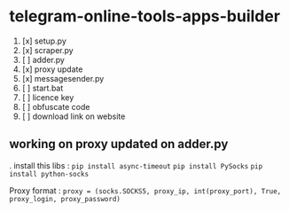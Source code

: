 # telegram-online-tools-apps-builder

1. [x] setup.py
2. [x] scraper.py
3. [ ] adder.py 
4. [x] proxy update
5. [x] messagesender.py
6. [ ] start.bat
7. [ ] licence key
8. [ ] obfuscate code
9. [ ] download link on website

## working on proxy updated on adder.py
. install this libs : 
`pip install async-timeout`
`pip install PySocks`
`pip install python-socks`

Proxy format : 
`proxy = (socks.SOCKS5, proxy_ip, int(proxy_port), True, proxy_login, proxy_password)`